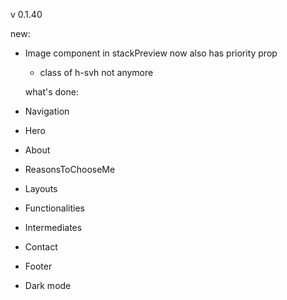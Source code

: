 v 0.1.40

new:

- Image component in stackPreview now also has priority prop

  - class of h-svh not anymore

  what's done:

- Navigation
- Hero
- About
- ReasonsToChooseMe
- Layouts
- Functionalities
- Intermediates
- Contact
- Footer
- Dark mode
